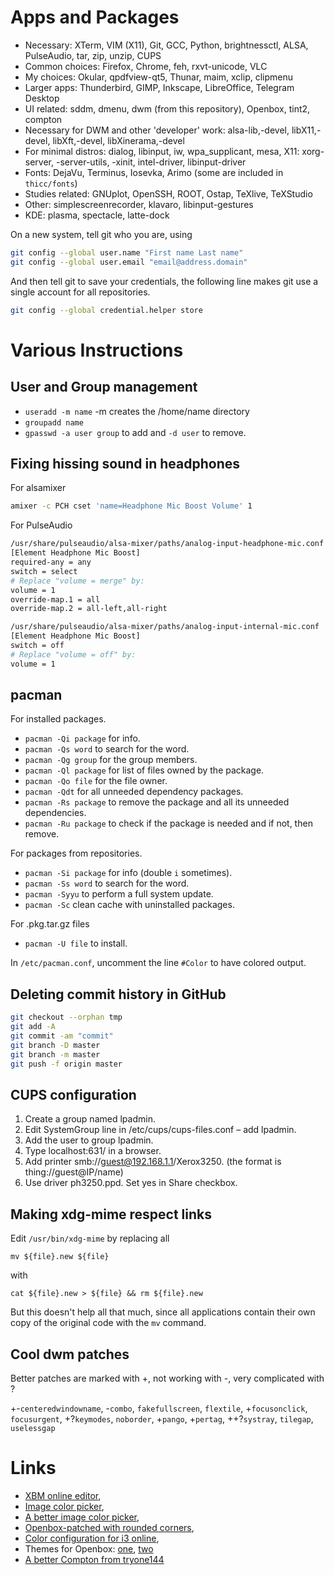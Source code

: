 # Apps and Packages

- Necessary: XTerm, VIM (X11), Git, GCC, Python, brightnessctl, ALSA, PulseAudio, tar, zip, unzip, CUPS 
- Common choices: Firefox, Chrome, feh, rxvt-unicode, VLC
- My choices: Okular, qpdfview-qt5, Thunar, maim, xclip, clipmenu
- Larger apps: Thunderbird, GIMP, Inkscape, LibreOffice, Telegram Desktop
- UI related: sddm, dmenu, dwm (from this repository), Openbox, tint2, compton
- Necessary for DWM and other 'developer' work: alsa-lib,-devel, libX11,-devel, libXft,-devel, libXinerama,-devel
- For minimal distros: dialog, libinput, iw, wpa\_supplicant, mesa, X11: xorg-server, -server-utils, -xinit, intel-driver, libinput-driver
- Fonts: DejaVu, Terminus, Iosevka, Arimo (some are included in `thicc/fonts`)
- Studies related: GNUplot, OpenSSH, ROOT, Ostap, TeXlive, TeXStudio
- Other: simplescreenrecorder, klavaro, libinput-gestures
- KDE: plasma, spectacle, latte-dock 

On a new system, tell git who you are, using 
``` bash
git config --global user.name "First name Last name"
git config --global user.email "email@address.domain"
```
And then tell git to save your credentials, the following line makes git use a single account for all repositories. 
``` bash
git config --global credential.helper store
```

# Various Instructions 
## User and Group management
- `useradd -m name` -m creates the /home/name directory
- `groupadd name` 
- `gpasswd -a user group` to add and `-d user` to remove. 


## Fixing hissing sound in headphones
For alsamixer
``` bash
amixer -c PCH cset 'name=Headphone Mic Boost Volume' 1
```
For PulseAudio
``` bash
/usr/share/pulseaudio/alsa-mixer/paths/analog-input-headphone-mic.conf
[Element Headphone Mic Boost]
required-any = any
switch = select
# Replace "volume = merge" by:
volume = 1
override-map.1 = all
override-map.2 = all-left,all-right

/usr/share/pulseaudio/alsa-mixer/paths/analog-input-internal-mic.conf
[Element Headphone Mic Boost]
switch = off
# Replace "volume = off" by:
volume = 1
```

## pacman
For installed packages. 

- `pacman -Qi package` for info.
- `pacman -Qs word` to search for the word. 
- `pacman -Qg group` for the group members.
- `pacman -Ql package` for list of files owned by the package. 
- `pacman -Qo file` for the file owner. 
- `pacman -Qdt` for all unneeded dependency packages. 
- `pacman -Rs package` to remove the package and all its unneeded dependencies. 
- `pacman -Ru package` to check if the package is needed and if not, then remove. 

For packages from repositories. 

- `pacman -Si package` for info (double `i` sometimes).
- `pacman -Ss word` to search for the word. 
- `pacman -Syyu` to perform a full system update. 
- `pacman -Sc` clean cache with uninstalled packages.

For .pkg.tar.gz files

- `pacman -U file` to install.

In `/etc/pacman.conf`, uncomment the line `#Color` to have colored output. 

## Deleting commit history in GitHub
``` bash
git checkout --orphan tmp
git add -A
git commit -am "commit"
git branch -D master
git branch -m master
git push -f origin master
```

## CUPS configuration
1. Create a group named lpadmin.
1. Edit SystemGroup line in /etc/cups/cups-files.conf – add lpadmin. 
1. Add the user to group lpadmin. 
1. Type localhost:631/ in a browser. 
1. Add printer smb://guest@192.168.1.1/Xerox3250. (the format is thing://guest@IP/name)
1. Use driver ph3250.ppd. Set yes in Share checkbox. 

## Making xdg-mime respect links
Edit `/usr/bin/xdg-mime` by replacing all 
``` 
mv ${file}.new ${file} 
```
with
``` 
cat ${file}.new > ${file} && rm ${file}.new
```
But this doesn't help all that much, since all applications contain their own copy of the original code with the `mv` command. 

## Cool dwm patches
Better patches are marked with +, not working with -, very complicated with ?

+-`centeredwindowname`, -`combo`, `fakefullscreen`, `flextile`, +`focusonclick`, `focusurgent`, +?`keymodes`, `noborder`, +`pango`, +`pertag`, ++?`systray`, `tilegap`, `uselessgap`


# Links
- [XBM online editor](https://xbm.jazzychad.net/),
- [Image color picker](https://html-color-codes.info/colors-from-image/),
- [A better image color picker](https://image-color.com/),
- [Openbox-patched with rounded corners](https://github.com/dylanaraps/openbox-patched),
- [Color configuration for i3 online](https://thomashunter.name/i3-configurator/),
- Themes for Openbox: [one](https://github.com/fikriomar16/OBTheme-Collections), [two](https://github.com/addy-dclxvi/openbox-theme-collections)
- [A better Compton from tryone144](https://github.com/tryone144/compton)
